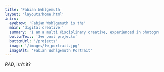 ```yaml
---
title: 'Fabian Wohlgemuth'
layout: 'layouts/home.html'
intro:
  eyebrow: 'Fabian Wohlgemuth is the'
  main: 'digital creative.'
  summary: 'I am a multi disciplinary creative, experienced in photography, graphic design, web development, and teaching & consulting.'
  buttonText: 'See past projects'
  buttonUrl: '/projects'
  image: '/images/fw_portrait.jpg'
  imageAlt: 'Fabian Wohlgemuth Portrait'
---
```


_RAD_, isn't it?

